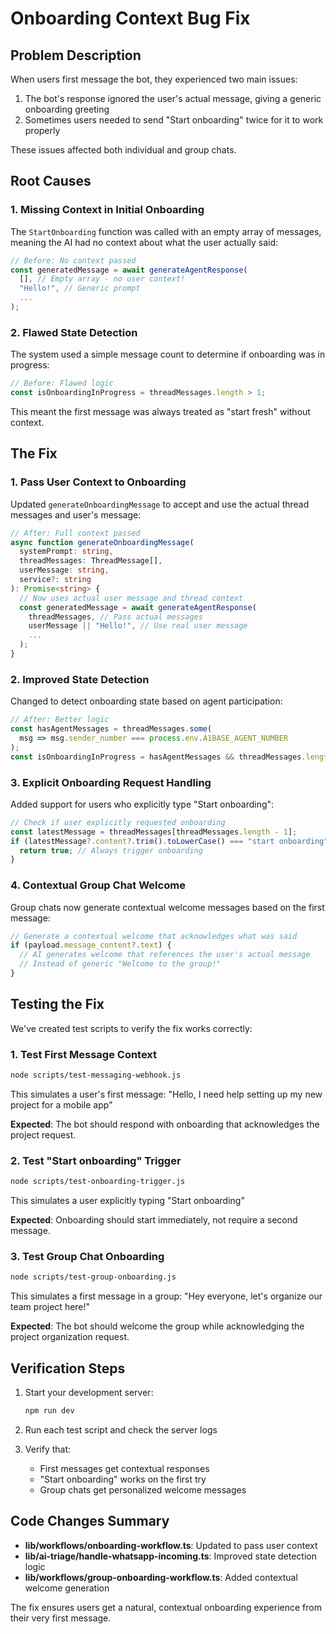 # Onboarding Context Bug Fix

## Problem Description

When users first message the bot, they experienced two main issues:
1. The bot's response ignored the user's actual message, giving a generic onboarding greeting
2. Sometimes users needed to send "Start onboarding" twice for it to work properly

These issues affected both individual and group chats.

## Root Causes

### 1. Missing Context in Initial Onboarding
The `StartOnboarding` function was called with an empty array of messages, meaning the AI had no context about what the user actually said:

```typescript
// Before: No context passed
const generatedMessage = await generateAgentResponse(
  [], // Empty array - no user context!
  "Hello!", // Generic prompt
  ...
);
```

### 2. Flawed State Detection
The system used a simple message count to determine if onboarding was in progress:
```typescript
// Before: Flawed logic
const isOnboardingInProgress = threadMessages.length > 1;
```

This meant the first message was always treated as "start fresh" without context.

## The Fix

### 1. Pass User Context to Onboarding
Updated `generateOnboardingMessage` to accept and use the actual thread messages and user's message:

```typescript
// After: Full context passed
async function generateOnboardingMessage(
  systemPrompt: string,
  threadMessages: ThreadMessage[],
  userMessage: string,
  service?: string
): Promise<string> {
  // Now uses actual user message and thread context
  const generatedMessage = await generateAgentResponse(
    threadMessages, // Pass actual messages
    userMessage || "Hello!", // Use real user message
    ...
  );
}
```

### 2. Improved State Detection
Changed to detect onboarding state based on agent participation:

```typescript
// After: Better logic
const hasAgentMessages = threadMessages.some(
  msg => msg.sender_number === process.env.A1BASE_AGENT_NUMBER
);
const isOnboardingInProgress = hasAgentMessages && threadMessages.length > 1;
```

### 3. Explicit Onboarding Request Handling
Added support for users who explicitly type "Start onboarding":

```typescript
// Check if user explicitly requested onboarding
const latestMessage = threadMessages[threadMessages.length - 1];
if (latestMessage?.content?.trim().toLowerCase() === "start onboarding") {
  return true; // Always trigger onboarding
}
```

### 4. Contextual Group Chat Welcome
Group chats now generate contextual welcome messages based on the first message:

```typescript
// Generate a contextual welcome that acknowledges what was said
if (payload.message_content?.text) {
  // AI generates welcome that references the user's actual message
  // Instead of generic "Welcome to the group!"
}
```

## Testing the Fix

We've created test scripts to verify the fix works correctly:

### 1. Test First Message Context
```bash
node scripts/test-messaging-webhook.js
```
This simulates a user's first message: "Hello, I need help setting up my new project for a mobile app"

**Expected**: The bot should respond with onboarding that acknowledges the project request.

### 2. Test "Start onboarding" Trigger
```bash
node scripts/test-onboarding-trigger.js
```
This simulates a user explicitly typing "Start onboarding"

**Expected**: Onboarding should start immediately, not require a second message.

### 3. Test Group Chat Onboarding
```bash
node scripts/test-group-onboarding.js
```
This simulates a first message in a group: "Hey everyone, let's organize our team project here!"

**Expected**: The bot should welcome the group while acknowledging the project organization request.

## Verification Steps

1. Start your development server:
   ```bash
   npm run dev
   ```

2. Run each test script and check the server logs

3. Verify that:
   - First messages get contextual responses
   - "Start onboarding" works on the first try
   - Group chats get personalized welcome messages

## Code Changes Summary

- **lib/workflows/onboarding-workflow.ts**: Updated to pass user context
- **lib/ai-triage/handle-whatsapp-incoming.ts**: Improved state detection logic
- **lib/workflows/group-onboarding-workflow.ts**: Added contextual welcome generation

The fix ensures users get a natural, contextual onboarding experience from their very first message. 